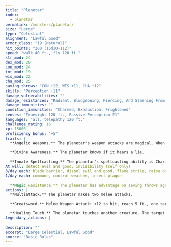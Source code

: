 ```yaml
---
title: "Planetar"
index:
  - planetar
permalink: /monsters/planetar/
size: "Large"
type: "Celestial"
alignment: "Lawful Good"
armor_class: "19 (Natural)"
hit_points: "200 (16d10+112)"
speed: "walk 40 ft., fly 120 ft."
str_mod: 24
dex_mod: 20
con_mod: 24
int_mod: 19
wis_mod: 22
cha_mod: 25
saving_throws: "CON +12, WIS +11, CHA +12"
skills: "Perception +11"
damage_vulnerabilities: ""
damage_resistances: "Radiant, Bludgeoning, Piercing, And Slashing From Nonmagical Weapons"
damage_immunities: ""
condition_immunities: "Charmed, Exhaustion, Frightened"
senses: "Truesight 120 ft., Passive Perception 21"
languages: "all, telepathy 120 ft."
challenge_rating: 16
xp: 15000
proficiency_bonus: "+5"
traits: |
  **Angelic Weapons.** The planetar's weapon attacks are magical. When the planetar hits with any weapon, the weapon deals an extra 5d8 radiant damage (included in the attack).

  **Divine Awareness.** The planetar knows if it hears a lie.

  **Innate Spellcasting.** The planetar's spellcasting ability is Charisma (spell save DC 20). The planetar can innately cast the following spells, requiring no material components:
At will: detect evil and good, invisibility (self only)
3/day each: blade barrier, dispel evil and good, flame strike, raise dead
1/day each: commune, control weather, insect plague

  **Magic Resistance.** The planetar has advantage on saving throws against spells and other magical effects.
actions: |
  **Multiattack.** The planetar makes two melee attacks.

  **Greatsword.** Melee Weapon Attack: +12 to hit, reach 5 ft., one target. Hit: 21 (4d6 + 7) slashing damage plus 22 (5d8) radiant damage.

  **Healing Touch.** The planetar touches another creature. The target magically regains 30 (6d8 + 3) hit points and is freed from any curse, disease, poison, blindness, or deafness.  
legendary_actions: |
  
description: ""
excerpt: "Large Celestial, Lawful Good"
source: "Basic Rules"
---
```

